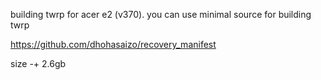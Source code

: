 building twrp for acer e2 (v370).
you can use minimal source for building twrp

https://github.com/dhohasaizo/recovery_manifest

size -+ 2.6gb

